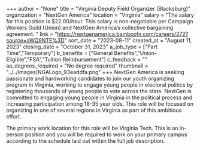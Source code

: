 +++
author = "None"
title = "Virginia Deputy Field Organizer (Blacksburg)"
organization = "NextGen America"
location = "Virginia"
salary = "The salary for this position is $22.00/hour. This salary is non-negotiable per Campaign Workers Guild (Union) and NextGen America’s collective bargaining agreement. "
link = "https://nextgenamerica.bamboohr.com/careers/272?source=aWQ9NTE%3D"
sort_date = "2023-08-11"
created_at = "August 11, 2023"
closing_date = "October 31, 2023"
a_job_type = ["Part Time","Temporary"]
b_benefits = ["General Benefits","Union-Eligible","FSA","Tuition Reimbursement"]
c_feedback = ""
aa_degrees_required = "No degree required"
thumbnail = "../../images/NGALogo_93eaddfa.png"
+++
NextGen America is seeking passionate and hardworking candidates to join our youth organizing program in Virginia, working to engage young people in electoral politics by registering thousands of young people to vote across the state. NextGen is committed to engaging young people in Virginia in the political process and increasing participation among 18-35 year olds. This role will be focused on organizing in one of several regions in Virginia as part of this ambitious effort. 

The primary work location for this role will be Virginia Tech. This is an in-person position and you will be required to work on your primary campus according to the schedule laid out within the full job description.